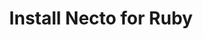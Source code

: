 ---
title: Install Necto for Ruby
description: Learn how to install Necto for Ruby and start building powerful applications using Corinvo's Necto utility services.
---